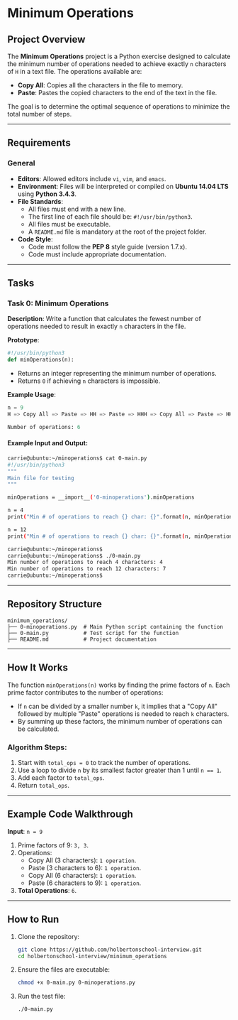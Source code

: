 # Minimum Operations

## Project Overview
The **Minimum Operations** project is a Python exercise designed to calculate the minimum number of operations needed to achieve exactly `n` characters of `H` in a text file. The operations available are:
- **Copy All**: Copies all the characters in the file to memory.
- **Paste**: Pastes the copied characters to the end of the text in the file.

The goal is to determine the optimal sequence of operations to minimize the total number of steps.

---

## Requirements
### General
- **Editors**: Allowed editors include `vi`, `vim`, and `emacs`.
- **Environment**: Files will be interpreted or compiled on **Ubuntu 14.04 LTS** using **Python 3.4.3**.
- **File Standards**:
  - All files must end with a new line.
  - The first line of each file should be: `#!/usr/bin/python3`.
  - All files must be executable.
  - A `README.md` file is mandatory at the root of the project folder.
- **Code Style**:
  - Code must follow the **PEP 8** style guide (version 1.7.x).
  - Code must include appropriate documentation.

---

## Tasks

### Task 0: Minimum Operations
**Description**:
Write a function that calculates the fewest number of operations needed to result in exactly `n` characters in the file.

**Prototype**:
```python
#!/usr/bin/python3
def minOperations(n):
```
- Returns an integer representing the minimum number of operations.
- Returns `0` if achieving `n` characters is impossible.

**Example Usage**:
```python
n = 9
H => Copy All => Paste => HH => Paste => HHH => Copy All => Paste => HHHHHH => Paste => HHHHHHHHH

Number of operations: 6
```

#### Example Input and Output:
```bash
carrie@ubuntu:~/minoperations$ cat 0-main.py
#!/usr/bin/python3
"""
Main file for testing
"""

minOperations = __import__('0-minoperations').minOperations

n = 4
print("Min # of operations to reach {} char: {}".format(n, minOperations(n)))

n = 12
print("Min # of operations to reach {} char: {}".format(n, minOperations(n)))

carrie@ubuntu:~/minoperations$
carrie@ubuntu:~/minoperations$ ./0-main.py
Min number of operations to reach 4 characters: 4
Min number of operations to reach 12 characters: 7
carrie@ubuntu:~/minoperations$
```

---

## Repository Structure
```
minimum_operations/
├── 0-minoperations.py  # Main Python script containing the function
├── 0-main.py           # Test script for the function
├── README.md           # Project documentation
```

---

## How It Works
The function `minOperations(n)` works by finding the prime factors of `n`. Each prime factor contributes to the number of operations:
- If `n` can be divided by a smaller number `k`, it implies that a "Copy All" followed by multiple "Paste" operations is needed to reach `k` characters.
- By summing up these factors, the minimum number of operations can be calculated.

### Algorithm Steps:
1. Start with `total_ops = 0` to track the number of operations.
2. Use a loop to divide `n` by its smallest factor greater than 1 until `n == 1`.
3. Add each factor to `total_ops`.
4. Return `total_ops`.

---

## Example Code Walkthrough
**Input**: `n = 9`

1. Prime factors of 9: `3, 3`.
2. Operations:
   - Copy All (3 characters): `1 operation`.
   - Paste (3 characters to 6): `1 operation`.
   - Copy All (6 characters): `1 operation`.
   - Paste (6 characters to 9): `1 operation`.
3. **Total Operations**: `6`.

---

## How to Run
1. Clone the repository:
   ```bash
   git clone https://github.com/holbertonschool-interview.git
   cd holbertonschool-interview/minimum_operations
   ```
2. Ensure the files are executable:
   ```bash
   chmod +x 0-main.py 0-minoperations.py
   ```
3. Run the test file:
   ```bash
   ./0-main.py
   ```
